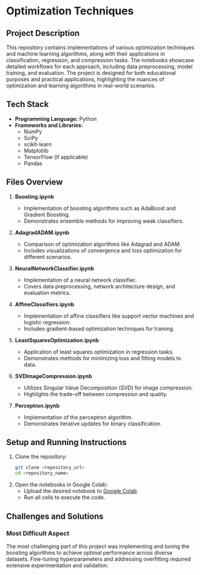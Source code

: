 # Optimization Techniques

## Project Description
This repository contains implementations of various optimization techniques and machine learning algorithms, along with their applications in classification, regression, and compression tasks. The notebooks showcase detailed workflows for each approach, including data preprocessing, model training, and evaluation. The project is designed for both educational purposes and practical applications, highlighting the nuances of optimization and learning algorithms in real-world scenarios.

## Tech Stack
- **Programming Language:** Python
- **Frameworks and Libraries:**
  - NumPy
  - SciPy
  - scikit-learn
  - Matplotlib
  - TensorFlow (if applicable)
  - Pandas

## Files Overview
1. **Boosting.ipynb**
   - Implementation of boosting algorithms such as AdaBoost and Gradient Boosting.
   - Demonstrates ensemble methods for improving weak classifiers.

2. **AdagradADAM.ipynb**
   - Comparison of optimization algorithms like Adagrad and ADAM.
   - Includes visualizations of convergence and loss optimization for different scenarios.

3. **NeuralNetworkClassifier.ipynb**
   - Implementation of a neural network classifier.
   - Covers data preprocessing, network architecture design, and evaluation metrics.

4. **AffineClassifiers.ipynb**
   - Implementation of affine classifiers like support vector machines and logistic regression.
   - Includes gradient-based optimization techniques for training.

5. **LeastSquaresOptimization.ipynb**
   - Application of least squares optimization in regression tasks.
   - Demonstrates methods for minimizing loss and fitting models to data.

6. **SVDImageCompression.ipynb**
   - Utilizes Singular Value Decomposition (SVD) for image compression.
   - Highlights the trade-off between compression and quality.

7. **Perceptron.ipynb**
   - Implementation of the perceptron algorithm.
   - Demonstrates iterative updates for binary classification.

## Setup and Running Instructions
1. Clone the repository:
   ```bash
   git clone <repository_url>
   cd <repository_name>
   ```
3. Open the notebooks in Google Colab:
   - Upload the desired notebook to [Google Colab](https://colab.research.google.com/).
   - Run all cells to execute the code.


## Challenges and Solutions
### Most Difficult Aspect
The most challenging part of this project was implementing and tuning the boosting algorithms to achieve optimal performance across diverse datasets. Fine-tuning hyperparameters and addressing overfitting required extensive experimentation and validation.
